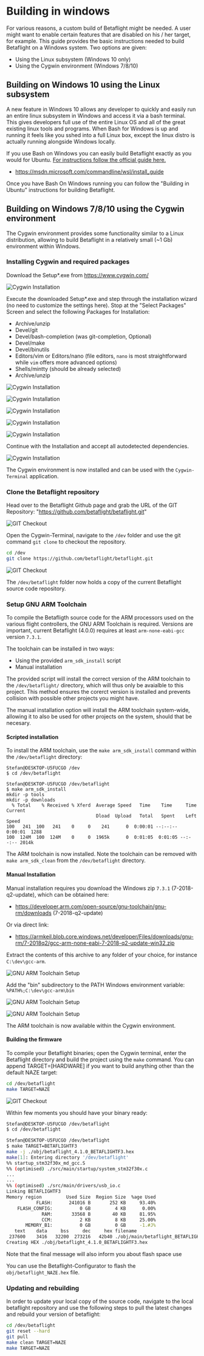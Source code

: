 # Building in windows

For various reasons, a custom build of Betaflight might be needed. A user might want to enable certain features that are disabled on his / her target, for example. This guide provides the basic instructions needed to build Betaflight on a Windows system. Two options are given:

- Using the Linux subsystem (Windows 10 only)
- Using the Cygwin environment (Windows 7/8/10)

## Building on Windows 10 using the Linux subsystem

A new feature in Windows 10 allows any developer to quickly and easily run an entire linux subsystem in Windows and access it via a bash terminal. This gives developers full use of the entire Linux OS and all of the great existing linux tools and programs. When Bash for Windows is up and running it feels like you sshed into a full Linux box, except the linux distro is actually running alongside Windows locally.

If you use Bash on Windows you can easily build Betaflight exactly as you would for Ubuntu. [For instructions follow the official guide here.](https://msdn.microsoft.com/commandline/wsl/install_guide)

- https://msdn.microsoft.com/commandline/wsl/install_guide

Once you have Bash On Windows running you can follow the "Building in Ubuntu" instructions for building Betaflight.

## Building on Windows 7/8/10 using the Cygwin environment

The Cygwin environment provides some functionality similar to a Linux distribution, allowing to build Betaflight in a relatively small (~1 Gb) environment within Windows.

### Installing Cygwin and required packages

Download the Setup\*.exe from https://www.cygwin.com/

![Cygwin Installation](assets/001.cygwin_dl.png)

Execute the downloaded Setup\*.exe and step through the installation wizard (no need to customize the settings here). Stop at the "Select Packages" Screen and select the following Packages
for Installation:

- Archive/unzip
- Devel/git
- Devel/bash-completion (was git-completion, Optional)
- Devel/make
- Devel/binutils
- Editors/vim or Editors/nano (file editors, `nano` is most straightforward while `vim` offers more advanced options)
- Shells/mintty (should be already selected)
- Archive/unzip

![Cygwin Installation](assets/002.cygwin_setup.png)

![Cygwin Installation](assets/003.cygwin_setup.png)

![Cygwin Installation](assets/004.cygwin_setup.png)

![Cygwin Installation](assets/005.cygwin_setup.png)

![Cygwin Installation](assets/006.cygwin_setup.png)

Continue with the Installation and accept all autodetected dependencies.

![Cygwin Installation](assets/007.cygwin_setup.png)

The Cygwin environment is now installed and can be used with the `Cygwin-Terminal` application.

### Clone the Betaflight repository

Head over to the Betaflight Github page and grab the URL of the GIT Repository: "https://github.com/betaflight/betaflight.git"

![GIT Checkout](assets/011.git_checkout.png)

Open the Cygwin-Terminal, navigate to the `/dev` folder and use the git command `git clone` to checkout the repository.

```bash
cd /dev
git clone https://github.com/betaflight/betaflight.git
```

![GIT Checkout](assets/012.git_checkout.png)

The `/dev/betaflight` folder now holds a copy of the current Betaflight source code repository.

### Setup GNU ARM Toolchain

To compile the Betafligth source code for the ARM processors used on the various flight controllers, the GNU ARM Toolchain is required. Versions are important, current Betaflight (4.0.0) requires at least `arm-none-eabi-gcc` version `7.3.1`.

The toolchain can be installed in two ways:

- Using the provided `arm_sdk_install` script
- Manual installation

The provided script will install the correct version of the ARM toolchain to the `/dev/betaflight/` directory, which will thus only be avaialble to this project. This method ensures the corerct version is installed and prevents collision with possible other projects you might have.

The manual installation option will install the ARM toolchain system-wide, allowing it to also be used for other projects on the system, should that be necesary.

#### Scripted installation

To install the ARM toolchain, use the `make arm_sdk_install` command within the `/dev/betaflight` directory:

```
Stefan@DESKTOP-U5FUCGO /dev
$ cd /dev/betaflight

Stefan@DESKTOP-U5FUCGO /dev/betaflight
$ make arm_sdk_install
mkdir -p tools
mkdir -p downloads
  % Total    % Received % Xferd  Average Speed   Time    Time     Time  Current
                                 Dload  Upload   Total   Spent    Left  Speed
100   241  100   241    0     0    241      0  0:00:01 --:--:--  0:00:01  1288
100  124M  100  124M    0     0  1965k      0  0:01:05  0:01:05 --:--:-- 2014k
```

The ARM toolchain is now installed. Note the toolchain can be removed with `make arm_sdk_clean` from the `/dev/betaflight` directory.

#### Manual Installation

Manual installation requires you download the Windows zip `7.3.1` (7-2018-q2-update), which can be obtained here:

- https://developer.arm.com/open-source/gnu-toolchain/gnu-rm/downloads (7-2018-q2-update)

Or via direct link:

- https://armkeil.blob.core.windows.net/developer/Files/downloads/gnu-rm/7-2018q2/gcc-arm-none-eabi-7-2018-q2-update-win32.zip

Extract the contents of this archive to any folder of your choice, for instance `C:\dev\gcc-arm`.

![GNU ARM Toolchain Setup](assets/008.toolchain.png)

Add the "bin" subdirectory to the PATH Windows environment variable: `%PATH%;C:\dev\gcc-arm\bin`

![GNU ARM Toolchain Setup](assets/009.toolchain_path.png)

![GNU ARM Toolchain Setup](assets/010.toolchain_path.png)

The ARM toolchain is now available within the Cygwin environment.

#### Building the firmware

To compile your Betaflight binaries; open the Cygwin terminal, enter the Betaflight directory and build the project using the `make` command. You can append TARGET=[HARDWARE] if you want to build anything other than the default NAZE target:

```bash
cd /dev/betaflight
make TARGET=NAZE
```

![GIT Checkout](assets/013.compile.png)

Within few moments you should have your binary ready:

```bash
Stefan@DESKTOP-U5FUCGO /dev/betaflight
$ cd /dev/betaflight

Stefan@DESKTOP-U5FUCGO /dev/betaflight
$ make TARGET=BETAFLIGHTF3
make -j ./obj/betaflight_4.1.0_BETAFLIGHTF3.hex
make[1]: Entering directory '/dev/betaflight'
%% startup_stm32f30x_md_gcc.S
%% (optimised) ./src/main/startup/system_stm32f30x.c
...
...
%% (optimised) ./src/main/drivers/usb_io.c
Linking BETAFLIGHTF3
Memory region         Used Size  Region Size  %age Used
           FLASH:      241016 B       252 KB     93.40%
    FLASH_CONFIG:          0 GB         4 KB      0.00%
             RAM:       33568 B        40 KB     81.95%
             CCM:          2 KB         8 KB     25.00%
       MEMORY_B1:          0 GB         0 GB     -1.#J%
   text    data     bss     dec     hex filename
 237600    3416   32200  273216   42b40 ./obj/main/betaflight_BETAFLIGHTF3.elf
Creating HEX ./obj/betaflight_4.1.0_BETAFLIGHTF3.hex
```

Note that the final message will also inform you about flash space use

You can use the Betaflight-Configurator to flash the `obj/betaflight_NAZE.hex` file.

### Updating and rebuilding

In order to update your local copy of the source code, navigate to the local betaflight repository and use the following steps to pull the latest changes and rebuild your version of betaflight:

```bash
cd /dev/betaflight
git reset --hard
git pull
make clean TARGET=NAZE
make TARGET=NAZE
```
